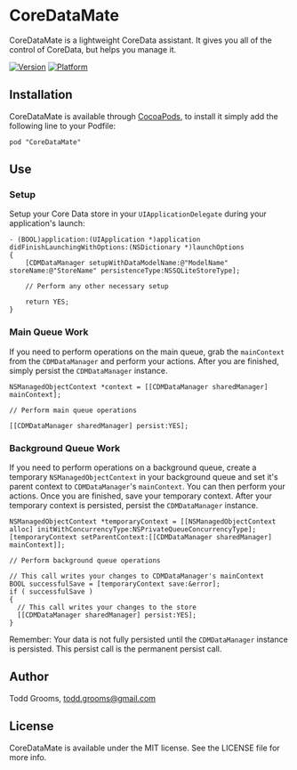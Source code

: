 # CoreDataMate

CoreDataMate is a lightweight CoreData assistant. It gives you all of the control of CoreData, but helps you manage it.

[![Version](http://cocoapod-badges.herokuapp.com/v/CoreDataMate/badge.png)](http://cocoadocs.org/docsets/CoreDataMate)
[![Platform](http://cocoapod-badges.herokuapp.com/p/CoreDataMate/badge.png)](http://cocoadocs.org/docsets/CoreDataMate)

## Installation

CoreDataMate is available through [CocoaPods](http://cocoapods.org), to install
it simply add the following line to your Podfile:

    pod "CoreDataMate"

## Use
### Setup
Setup your Core Data store in your `UIApplicationDelegate` during your application's launch:
  
    - (BOOL)application:(UIApplication *)application didFinishLaunchingWithOptions:(NSDictionary *)launchOptions
    {
        [CDMDataManager setupWithDataModelName:@"ModelName" storeName:@"StoreName" persistenceType:NSSQLiteStoreType];

        // Perform any other necessary setup
    
        return YES;
    }

### Main Queue Work
If you need to perform operations on the main queue, grab the `mainContext` from the `CDMDataManager` and perform your actions. After you are finished, simply persist the `CDMDataManager` instance.

    NSManagedObjectContext *context = [[CDMDataManager sharedManager] mainContext];
    
    // Perform main queue operations
    
    [[CDMDataManager sharedManager] persist:YES];

### Background Queue Work
If you need to perform operations on a background queue, create a temporary `NSManagedObjectContext` in your background queue and set it's parent context to `CDMDataManager`'s `mainContext`. You can then perform your actions. Once you are finished, save your temporary context. After your temporary context is persisted, persist the `CDMDataManager` instance.

    NSManagedObjectContext *temporaryContext = [[NSManagedObjectContext alloc] initWithConcurrencyType:NSPrivateQueueConcurrencyType];
    [temporaryContext setParentContext:[[CDMDataManager sharedManager] mainContext]];
    
    // Perform background queue operations
    
    // This call writes your changes to CDMDataManager's mainContext
    BOOL successfulSave = [temporaryContext save:&error];
    if ( successfulSave )
    {
      // This call writes your changes to the store
      [[CDMDataManager sharedManager] persist:YES];
    }

Remember: Your data is not fully persisted until the `CDMDataManager` instance is persisted. This persist call is the permanent persist call.

## Author

Todd Grooms, todd.grooms@gmail.com

## License

CoreDataMate is available under the MIT license. See the LICENSE file for more info.

